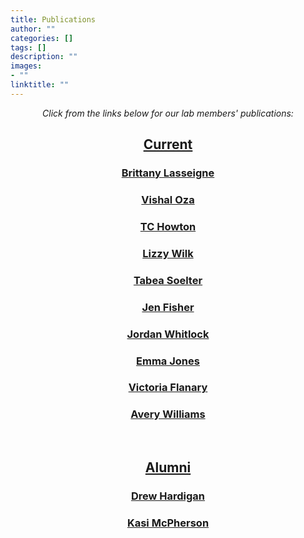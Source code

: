 ```yaml
---
title: Publications
author: ""
categories: []
tags: []
description: ""
images:
- ""
linktitle: ""
---
```


_<p style="text-align:center;"> Click from the links below for our lab members' publications:</p>_

## <ins><p style="text-align:center;">Current</p></ins>

### <p style="text-align:center;"><a href="https://www.ncbi.nlm.nih.gov/myncbi/brittany.lasseigne.1/bibliography/public/" target="_blank">Brittany Lasseigne</a></p>

### <p style="text-align:center;"><a href="https://www.ncbi.nlm.nih.gov/myncbi/1v9UzpUf7thgXU/bibliography/public/" target="_blank">Vishal Oza</a></p>

### <p style="text-align:center;"><a href="https://www.ncbi.nlm.nih.gov/myncbi/14YVgCfkorPI1O/bibliography/public/" target="_blank">TC Howton</a></p>

### <p style="text-align:center;"><a href="https://www.ncbi.nlm.nih.gov/myncbi/elizabeth.ramsey.1/bibliography/public/" target="_blank">Lizzy Wilk</a></p>

### <p style="text-align:center;"><a href="https://www.ncbi.nlm.nih.gov/myncbi/1vKFBlj68org9A/bibliography/public/" target="_blank">Tabea Soelter</a></p>

### <p style="text-align:center;"><a href="https://www.ncbi.nlm.nih.gov/myncbi/1XsJq6lUQqd5jm/bibliography/public/" target="_blank">Jen Fisher</a></p>

### <p style="text-align:center;"><a href="https://www.ncbi.nlm.nih.gov/myncbi/1-sZliVlxrZ1vA/bibliography/public/" target="_blank">Jordan Whitlock</a></p>

### <p style="text-align:center;"><a href="https://www.ncbi.nlm.nih.gov/myncbi/1NKhX9mKdjooI5/bibliography/public/" target="_blank">Emma Jones</a></p>

### <p style="text-align:center;"><a href="https://www.ncbi.nlm.nih.gov/myncbi/1tEOhkQOXOA1fX/bibliography/public/" target="_blank">Victoria Flanary</a></p>

### <p style="text-align:center;"><a href="https://www.ncbi.nlm.nih.gov/myncbi/avery.williams.1/bibliography/public/" target="_blank">Avery Williams</a></p>

<br>

## <ins><p style="text-align:center;">Alumni</p></ins>

### <p style="text-align:center;"><a href="https://www.ncbi.nlm.nih.gov/myncbi/1t5_UTn1jmBQb/bibliography/public/" target="_blank">Drew Hardigan</a></p>

### <p style="text-align:center;"><a href="https://www.ncbi.nlm.nih.gov/myncbi/kasi.mcpherson.1/bibliography/public/" target="_blank">Kasi McPherson</a></p>



